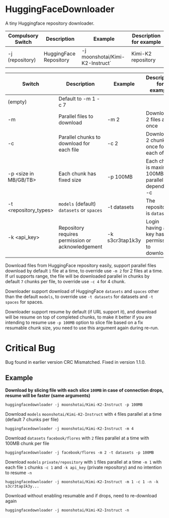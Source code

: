 # HuggingFaceDownloader

A tiny Huggingface repository downloader.

| Compulsory Switch      | Description                                       | Example                         | Description for example                             |
| ---------------------- | ------------------------------------------------- | ------------------------------- | --------------------------------------------------- |
| -j (repository)        | HuggingFace Repository                            | -j moonshotai/Kimi-K2-Instruct` | Kimi-K2 repository                                  |

| Switch                 | Description                                       | Example                         | Description for example                             |
| ---------------------- | ------------------------------------------------- | ------------------------------- | --------------------------------------------------- |
| (empty)                | Default to -m 1 -c 7                              |                                 |                                                     |
| -m <number>            | Parallel files to download                        | -m 2                            | Download 2 files at once                            |
| -c <chunks>            | Parallel chunks to download for each file         | -c 2                            | Download 2 chunks at once for each of file          |
| -p <size in MB/GB/TB>  | Each chunk has fixed size                         | -p 100MB                        | Each chunk is maximum 100MB, parallel depends on -c |
| -t <repository_types>  | `models` (default) `datasets` or `spaces`         | -t datasets                     | The repository is `datasets`                        |
| -k <api_key>           | Repository requires permission or acknowledgement | -k s3cr3tap1k3y                 | Login having api key has permission to download     |

Download files from HuggingFace repository easily, support parallel files download by default `1` file at a time, to override use `-m 2` for 2 files at a time.
If url supports range, the file will be downloaded parallel in chunks by default `7` chunks per file, to override use `-c 4` for 4 chunk.

Downloader support download of HuggingFace `datasets` and `spaces` other than the default `models`, to override use `-t datasets` for datasets and `-t spaces` for spaces.

Downloader support resume by default (if URL support it), and download will be resume on top of completed chunks, to make it better if you are intending to resume use `-p 100MB` option to slice file based on a fix resumable chunk size, you need to use this argument again during re-run.

# Critical Bug

Bug found in earlier version CRC Mismatched. Fixed in version 1.1.0.

## Example

**Download by slicing file with each slice `100MB` in case of connection drops, resume will be faster (same arguments)**
```
huggingfacedownloader -j moonshotai/Kimi-K2-Instruct -p 100MB
```

Download `models` `moonshotai/Kimi-K2-Instruct` with `4` files parallel at a time (default 7 chunks per file)
```
huggingfacedownloader -j moonshotai/Kimi-K2-Instruct -m 4
```

Download `datasets` `facebook/flores` with `2` files parallel at a time with 100MB chunk per file
```
huggingfacedownloader -j facebook/flores -m 2 -t datasets -p 100MB
```

Download `models` `private/repository` with `1` files parallel at a time `-m 1` with each file `1` chunks `-c 1` and `-k api_key` (private repository) and no intention to resume `-n`
```
huggingfacedownloader -j moonshotai/Kimi-K2-Instruct -m 1 -c 1 -n -k s3cr3tap1k3y...
```

Download without enabling resumable and if drops, need to re-download again
```
huggingfacedownloader -j moonshotai/Kimi-K2-Instruct -n
```
